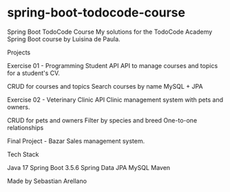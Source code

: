 # spring-boot-todocode-course

Spring Boot TodoCode Course
My solutions for the TodoCode Academy Spring Boot course by Luisina de Paula.

Projects

Exercise 01 - Programming Student API
API to manage courses and topics for a student's CV.

CRUD for courses and topics
Search courses by name
MySQL + JPA


Exercise 02 - Veterinary Clinic API
Clinic management system with pets and owners.

CRUD for pets and owners
Filter by species and breed
One-to-one relationships


Final Project - Bazar
Sales management system.



Tech Stack

Java 17
Spring Boot 3.5.6
Spring Data JPA
MySQL
Maven


Made by Sebastian Arellano
